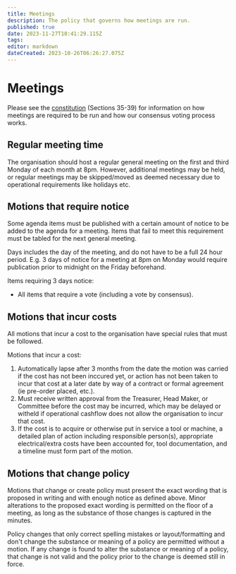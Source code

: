 ```yaml
---
title: Meetings
description: The policy that governs how meetings are run.
published: true
date: 2023-11-27T10:41:29.115Z
tags: 
editor: markdown
dateCreated: 2023-10-26T06:26:27.075Z
---
```


# Meetings
Please see the [constitution](/constitution#h-38-procedure-and-voting-at-general-meeting) (Sections 35-39) for information on how meetings are required to be run and how our consensus voting process works.

## Regular meeting time
The organisation should host a regular general meeting on the first and third Monday of each month at 8pm. However, additional meetings may be held, or regular meetings may be skipped/moved as deemed necessary due to operational requirements like holidays etc.

## Motions that require notice
Some agenda items must be published with a certain amount of notice to be added to the agenda for a meeting. Items that fail to meet this requirement must be tabled for the next general meeting.

Days includes the day of the meeting, and do not have to be a full 24 hour period. E.g. 3 days of notice for a meeting at 8pm on Monday would require publication prior to midnight on the Friday beforehand.

Items requiring 3 days notice:
* All items that require a vote (including a vote by consensus).


## Motions that incur costs
All motions that incur a cost to the organisation have special rules that must be followed.

Motions that incur a cost:

1. Automatically lapse after 3 months from the date the motion was carried if the cost has not been inccured yet, or action has not been taken to incur that cost at a later date by way of a contract or formal agreement (ie pre-order placed, etc.).
2. Must receive written approval from the Treasurer, Head Maker, or Committee before the cost may be incurred, which may be delayed or witheld if operational cashflow does not allow the organisation to incur that cost.
3. If the cost is to acquire or otherwise put in service a tool or machine, a detailed plan of action including responsible person(s), appropriate electrical/extra costs have been accounted for, tool documentation, and a timeline must form part of the motion.

## Motions that change policy
Motions that change or create policy must present the exact wording that is proposed in writing and with enough notice as defined above. Minor alterations to the proposed exact wording is permitted on the floor of a meeting, as long as the substance of those changes is captured in the minutes.

Policy changes that only correct spelling mistakes or layout/formatting and don't change the substance or meaning of a policy are permitted without a motion. If any change is found to alter the substance or meaning of a policy, that change is not valid and the policy prior to the change is deemed still in force.